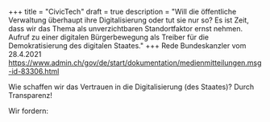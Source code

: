 +++
title = "CivicTech"
draft = true
description = "Will die öffentliche Verwaltung überhaupt ihre Digitalisierung oder tut sie nur so? Es ist Zeit, dass wir das Thema als unverzichtbaren Standortfaktor ernst nehmen. Aufruf zu einer digitalen Bürgerbewegung als Treiber für die Demokratisierung des digitalen Staates."
+++
Rede Bundeskanzler vom 28.4.2021 https://www.admin.ch/gov/de/start/dokumentation/medienmitteilungen.msg-id-83306.html



Wie schaffen wir das Vertrauen in die Digitalisierung (des Staates)? Durch Transparenz! 

Wir fordern: